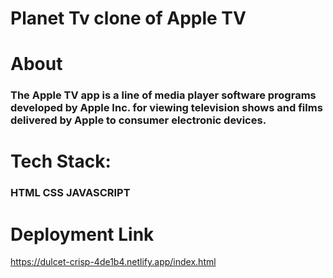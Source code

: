 <h1>Planet Tv clone of Apple TV</h1>
<h1>About</h1>
<h3>The Apple TV app is a line of media player software programs developed by
Apple Inc. for viewing television shows and films delivered by Apple to consumer electronic devices. </h3>
<h1>Tech Stack:</h1> <h3>HTML CSS JAVASCRIPT</h3>

<h1> Deployment Link </h1>

https://dulcet-crisp-4de1b4.netlify.app/index.html



